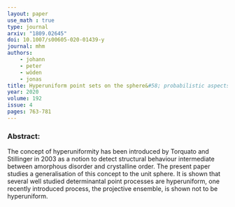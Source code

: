 ```yaml
---
layout: paper
use_math : true
type: journal
arxiv: "1809.02645"
doi: ‎10.1007/s00605-020-01439-y
journal: mhm
authors:
    - johann
    - peter
    - wöden
    - jonas
title: Hyperuniform point sets on the sphere&#58; probabilistic aspects
year: 2020
volume: 192
issue: 4
pages: 763-781
---
```

### Abstract:

The concept of hyperuniformity has been introduced by Torquato and Stillinger in 2003 as a notion to detect structural behaviour intermediate between amorphous disorder and crystalline order. The present paper studies a generalisation of this concept to the unit sphere. It is shown that several well studied determinantal point processes are hyperuniform, one recently introduced process, the projective ensemble, is shown not to be hyperuniform.
